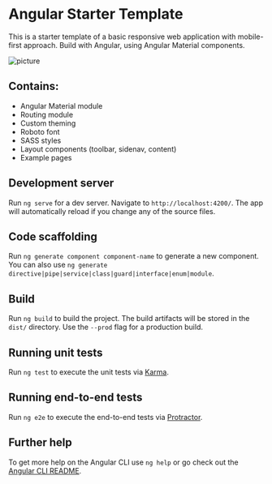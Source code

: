 # Angular Starter Template

This is a starter template of a basic responsive web application with mobile-first approach. Build with Angular, using Angular Material components.

![picture](https://bitbucket.org/FilipTalaga/angular-starter-template/src/master/src/assets/images/starter.png)

## Contains:
* Angular Material module
* Routing module
* Custom theming
* Roboto font
* SASS styles
* Layout components (toolbar, sidenav, content)
* Example pages

## Development server

Run `ng serve` for a dev server. Navigate to `http://localhost:4200/`. The app will automatically reload if you change any of the source files.

## Code scaffolding

Run `ng generate component component-name` to generate a new component. You can also use `ng generate directive|pipe|service|class|guard|interface|enum|module`.

## Build

Run `ng build` to build the project. The build artifacts will be stored in the `dist/` directory. Use the `--prod` flag for a production build.

## Running unit tests

Run `ng test` to execute the unit tests via [Karma](https://karma-runner.github.io).

## Running end-to-end tests

Run `ng e2e` to execute the end-to-end tests via [Protractor](http://www.protractortest.org/).

## Further help

To get more help on the Angular CLI use `ng help` or go check out the [Angular CLI README](https://github.com/angular/angular-cli/blob/master/README.md).
